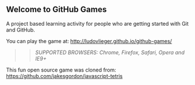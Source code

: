 ## Welcome to GitHub Games

A project based learning activity for people who are getting started with Git and GitHub.

You can play the game at: http://ludovlieger.github.io/github-games/

>> _*SUPPORTED BROWSERS*: Chrome, Firefox, Safari, Opera and IE9+_

This fun open source game was cloned from: https://github.com/jakesgordon/javascript-tetris
